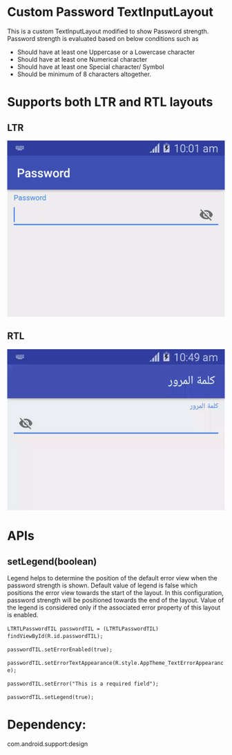 # Custom Password TextInputLayout
This is a custom TextInputLayout modified to show Password strength. Password strength is evaluated based on below conditions such as
 * Should have at least one Uppercase or a Lowercase character
 * Should have at least one Numerical character
 * Should have at least one Special character/ Symbol
 * Should be minimum of 8 characters altogether.

# Supports both LTR and RTL layouts
## LTR

![LTR](https://github.com/akshayjkumar/CustomPasswordTextInputLayout/blob/master/password_english_layout.gif?raw=true)

## RTL

![RTL](https://github.com/akshayjkumar/CustomPasswordTextInputLayout/blob/master/password_arabic_layout.gif?raw=true)

# APIs
## setLegend(boolean)
Legend helps to determine the position of the default error view when the password strength is shown. Default value of legend is false which positions the error view towards the start of the layout. In this configuration, password strength will be positioned towards the end of the layout. Value of the legend is considered only if the associated error property of this layout is enabled.


`LTRTLPasswordTIL passwordTIL = (LTRTLPasswordTIL) findViewById(R.id.passwordTIL);`

`passwordTIL.setErrorEnabled(true);`

`passwordTIL.setErrorTextAppearance(R.style.AppTheme_TextErrorAppearance);`

`passwordTIL.setError("This is a required field");`

`passwordTIL.setLegend(true);`

# Dependency:
com.android.support:design
